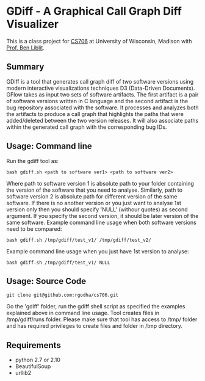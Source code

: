 GDiff - A Graphical Call Graph Diff Visualizer
===============================================

This is a class project for [CS706](https://www.cs.wisc.edu/courses/706) at University of Wisconsin, Madison with [Prof. Ben Liblit](http://pages.cs.wisc.edu/~liblit/).

Summary 
-------
GDiff is a tool that generates call graph diff of two software versions using modern interactive visualizations techniques D3 (Data-Driven Documents). GFlow takes as input two sets of software artifacts. The first artifact is a pair of software versions written in C language and the second artifact is the bug repository associated with the software. It processes and analyzes both the artifacts to produce a call graph that highlights the paths that were added/deleted between the two version releases. It will also associate paths within the generated call graph with the corresponding bug IDs.

Usage: Command line
-------------------
Run the gdiff tool as: 
```
bash gdiff.sh <path to software ver1> <path to software ver2>
```

Where path to software version 1 is absolute path to your folder containing the version of the software that you need to analyse. Similarly, path to software version 2 is absolute path for different version of the same software. If there is no another version or you just want to analyse 1st version only then you should specify 'NULL' (withour quotes) as second argument. If you specify the second version, it should be later version of the same software.
Example command line usage when both software versions need to be compared:
```
bash gdiff.sh /tmp/gdiff/test_v1/ /tmp/gdiff/test_v2/
```
Example command line usage when you just have 1st version to analyse:
```
bash gdiff.sh /tmp/gdiff/test_v1/ NULL
```

Usage: Source Code
-------------------
```
git clone git@github.com:rgodha/cs706.git
```
Go the 'gdiff' folder, run the gdiff shell script as specified the examples explained above in command line usage. Tool creates files in /tmp/gdiff/runs folder. Please make sure that tool has access to /tmp/ folder and has required privileges to create files and folder in /tmp directory.

Requirements
-------------

* python 2.7 or 2.10
* BeautifulSoup
* urllib2


